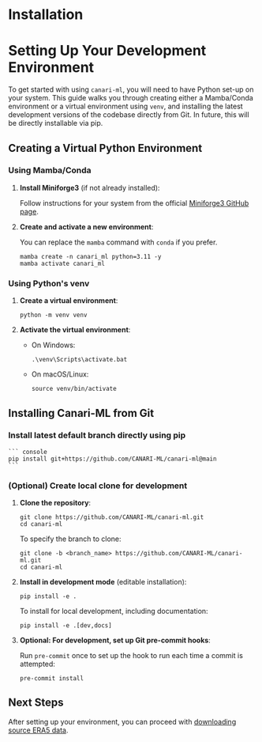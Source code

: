 # Installation

# Setting Up Your Development Environment

To get started with using `canari-ml`, you will need to have Python set-up on your system. This guide walks you through creating either a Mamba/Conda environment or a virtual environment using `venv`, and installing the latest development versions of the codebase directly from Git. In future, this will be directly installable via pip.

## Creating a Virtual Python Environment

### Using Mamba/Conda

1. **Install Miniforge3** (if not already installed):

    Follow instructions for your system from the official [Miniforge3 GitHub page](https://github.com/conda-forge/miniforge?tab=readme-ov-file#install).

2. **Create and activate a new environment**:

    You can replace the `mamba` command with `conda` if you prefer.

    ``` console
    mamba create -n canari_ml python=3.11 -y
    mamba activate canari_ml
    ```

### Using Python's venv
1. **Create a virtual environment**:

    ``` console
    python -m venv venv
    ```

2. **Activate the virtual environment**:

    - On Windows:
        ``` console
        .\venv\Scripts\activate.bat
        ```

    - On macOS/Linux:
        ``` console
        source venv/bin/activate
        ```

## Installing Canari-ML from Git

### Install latest default branch directly using pip

    ``` console
    pip install git+https://github.com/CANARI-ML/canari-ml@main
    ```

### (Optional) Create local clone for development

1. **Clone the repository**:

    ``` console
    git clone https://github.com/CANARI-ML/canari-ml.git
    cd canari-ml
    ```

    To specify the branch to clone:

    ``` console
    git clone -b <branch_name> https://github.com/CANARI-ML/canari-ml.git
    cd canari-ml
    ```

2. **Install in development mode** (editable installation):

    ``` console
    pip install -e .
    ```

    To install for local development, including documentation:

    ``` console
    pip install -e .[dev,docs]
    ```

3. **Optional: For development, set up Git pre-commit hooks**:

    Run `pre-commit` once to set up the hook to run each time a commit is attempted:

    ``` console
    pre-commit install
    ```

## Next Steps

After setting up your environment, you can proceed with [downloading source ERA5 data](download.md).
